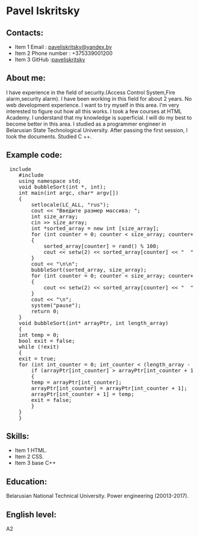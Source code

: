 # Pavel Iskritsky
## Contacts:
* Item 1 Email : paveliskritsky@yandex.by
* Item 2 Phone number : +375339001200
* Item 3 GitHub :[paveliskritsky](https://github.com/paveliskritsky)
## About me:
I have experience in the field of security.(Access Control System,Fire alarm,security alarm). I have been working in this field for about 2 years. No web development experience. I want to try myself in this area. I'm very interested to figure out how all this works. I took a few courses at HTML Academy. I understand that my knowledge is superficial. I will do my best to become better in this area. I studied as a programmer engineer in Belarusian State Technological University. After passing the first session, I took the documents. Studied C ++. 
## Example code: 
   <pre> include <iostream>
    #include <iomanip>
    using namespace std;
    void bubbleSort(int *, int);
    int main(int argc, char* argv[])
    {
        setlocale(LC_ALL, "rus");
        cout << "Введите размер массива: ";
        int size_array; 
        cin >> size_array;
        int *sorted_array = new int [size_array];
        for (int counter = 0; counter < size_array; counter++)
        {
            sorted_array[counter] = rand() % 100; 
            cout << setw(2) << sorted_array[counter] << "  "; 
        }
        cout << "\n\n";
        bubbleSort(sorted_array, size_array); 
        for (int counter = 0; counter < size_array; counter++)
        {
            cout << setw(2) << sorted_array[counter] << "  "; /
        }
        cout << "\n";
        system("pause");
        return 0;
    }
    void bubbleSort(int* arrayPtr, int length_array) 
    {
    int temp = 0; 
    bool exit = false; 
    while (!exit)
    {
    exit = true;
    for (int int_counter = 0; int_counter < (length_array - 1); int_counter++)
        if (arrayPtr[int_counter] > arrayPtr[int_counter + 1]) 
        {
        temp = arrayPtr[int_counter];
        arrayPtr[int_counter] = arrayPtr[int_counter + 1];
        arrayPtr[int_counter + 1] = temp;
        exit = false; 
        }
    }
    }
</pre>
## Skills:
* Item 1 HTML.
* Item 2 CSS.
* Item 3 base C++
## Education:
Belarusian National Technical University. Power engineering (20013-2017).
## English level:
A2